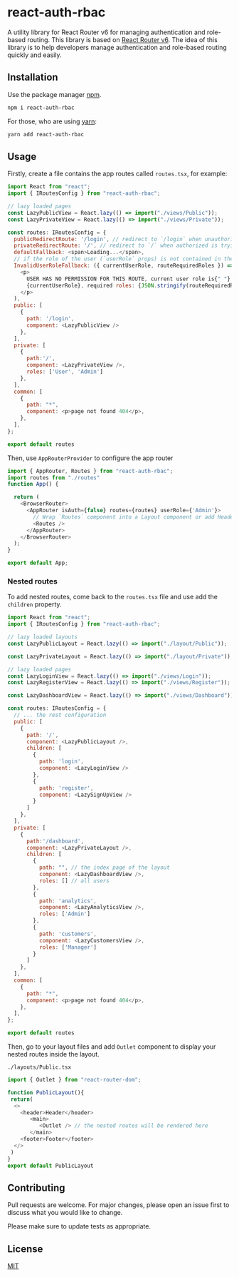 # react-auth-rbac


A utility library for React Router v6 for managing authentication and role-based routing. This library is based on [React Router v6](https://reactrouter.com/docs/en/v6/getting-started/overview). The idea of this library is to help developers manage authentication and role-based routing quickly and easily.



## Installation

Use the package manager [npm](https://docs.npmjs.com/downloading-and-installing-node-js-and-npm).

```bash
npm i react-auth-rbac
```
For those, who are using [yarn](https://www.npmjs.com/package/yarn):
```bash
yarn add react-auth-rbac
```

## Usage

Firstly, create a file contains the app routes called `routes.tsx`, for example:
```js
import React from "react";
import { IRoutesConfig } from "react-auth-rbac";

// lazy loaded pages
const LazyPublicView = React.lazy(() => import("./views/Public"));
const LazyPrivateView = React.lazy(() => import("./views/Private"));

const routes: IRoutesConfig = {
  publicRedirectRoute: '/login', // redirect to `/login` when unauthorized user access a private route
  privateRedirectRoute: '/', // redirect to `/` when authorized is trying to access public routes
  defaultFallback: <span>Loading...</span>,
  // if the role of the user (`userRole` props) is not contained in the route `roles`
  InvalidUserRoleFallback: ({ currentUserRole, routeRequiredRoles }) => (
    <p>
      USER HAS NO PERMISSION FOR THIS ROUTE, current user role is{" "}
      {currentUserRole}, required roles: {JSON.stringify(routeRequiredRoles)}
    </p>
  ),
  public: [
    {
      path: '/login',
      component: <LazyPublicView />
    },
  ],
  private: [
    {
      path:'/',
      component: <LazyPrivateView />,
      roles: ['User', 'Admin']
    },
  ],
  common: [
    {
      path: "*",
      component: <p>page not found 404</p>,
    },
  ],
};

export default routes

```

Then, use `AppRouterProvider` to configure the app router

```js
import { AppRouter, Routes } from "react-auth-rbac";
import routes from "./routes"
function App() {

  return (
    <BrowserRouter>
      <AppRouter isAuth={false} routes={routes} userRole={'Admin'}>
        // Wrap `Routes` component into a Layout component or add Header
        <Routes />
      </AppRouter>
    </BrowserRouter>
  );
}

export default App;
```

### Nested routes
To add nested routes, come back to the `routes.tsx` file and use add the `children` property.

```js
import React from "react";
import { IRoutesConfig } from "react-auth-rbac";

// lazy loaded layouts
const LazyPublicLayout = React.lazy(() => import("./layout/Public"));

const LazyPrivateLayout = React.lazy(() => import("./layout/Private"));

// lazy loaded pages
const LazyLoginView = React.lazy(() => import("./views/Login"));
const LazyRegisterView = React.lazy(() => import("./views/Register"));

const LazyDashboardView = React.lazy(() => import("./views/Dashboard"));

const routes: IRoutesConfig = {
  // ... the rest configuration
  public: [
    {
      path: '/',
      component: <LazyPublicLayout />,
      children: [
        {
          path: 'login',
          component: <LazyLoginView />
        },
        {
          path: 'register',
          component: <LazySignUpView />
        }
      ]
    },
  ],
  private: [
    {
      path:'/dashboard',
      component: <LazyPrivateLayout />,
      children: [
        {
          path: "", // the index page of the layout
          component: <LazyDashboardView />,
          roles: [] // all users
        },
        {
          path: 'analytics',
          component: <LazyAnalyticsView />,
          roles: ['Admin']
        },
        {
          path: 'customers',
          component: <LazyCustomersView />,
          roles: ['Manager']
        }
      ]
    },
  ],
  common: [
    {
      path: "*",
      component: <p>page not found 404</p>,
    },
  ],
};

export default routes
```

Then, go to your layout files and add `Outlet` component to display your nested routes inside the layout.

`./layouts/Public.tsx`

```js
import { Outlet } from "react-router-dom";

function PublicLayout(){
 return(
  <>
    <header>Header</header>
       <main>
          <Outlet /> // the nested routes will be rendered here
       </main>
    <footer>Footer</footer>
  </>
 )
}
export default PublicLayout
```


## Contributing
Pull requests are welcome. For major changes, please open an issue first to discuss what you would like to change.

Please make sure to update tests as appropriate.

## License
[MIT](https://choosealicense.com/licenses/mit/)
